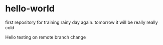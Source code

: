 # hello-world
first repository for training
rainy day again. tomorrow it will be really really cold

Hello testing on remote branch
change 
